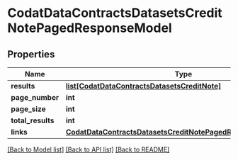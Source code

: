 # CodatDataContractsDatasetsCreditNotePagedResponseModel

## Properties
Name | Type | Description | Notes
------------ | ------------- | ------------- | -------------
**results** | [**list[CodatDataContractsDatasetsCreditNote]**](CodatDataContractsDatasetsCreditNote.md) |  | [optional] 
**page_number** | **int** |  | [optional] 
**page_size** | **int** |  | [optional] 
**total_results** | **int** |  | [optional] 
**links** | [**CodatDataContractsDatasetsCreditNotePagedResponseLinksModel**](CodatDataContractsDatasetsCreditNotePagedResponseLinksModel.md) |  | [optional] 

[[Back to Model list]](../README.md#documentation-for-models) [[Back to API list]](../README.md#documentation-for-api-endpoints) [[Back to README]](../README.md)

